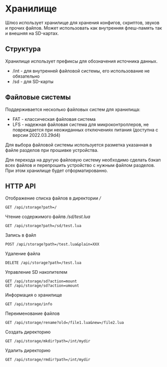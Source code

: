 # Хранилище
Шлюз использует хранилище для хранения конфигов, скриптов, звуков и прочих файлов. Может использовать как внутренняя флеш-память так и внешняя на SD-картах.

## Структура
Хранилище использует префиксы для обозначения источника данных.
* /int - для внутренней файловой системы, его использование не обязательно
* /sd  - для SD-карты

## Файловые системы
Поддерживается несколько файловых систем для хранилища:
* FAT - классическая файловая система
* LFS - надежная файловая система для микроконтроллеров, не повреждается при неожиданных отключениях питания (доступна с версии 2022.03.29d4)

Для выбора файловой системы используется разметка указанная в файле разделов при прошивке устройства.

Для перехода на другую файловую систему необходимо сделать бэкап всех файлов и перепрошить устройство с нужным файлом разделов. При этом хранилище будет отформатированно.

## HTTP API
Отображение списка файлов в директории */*
```http
GET /api/storage?path=/
```

Чтение содержимого файлв */sd/test.lua*
```http
GET /api/storage?path=/sd/test.lua
```

Запись в файл
```http
POST /api/storage?path=/test.lua&plain=XXX
```

Удаление файла
```http
DELETE /api/storage?path=/test.lua
```

Управление SD накопителем
```http
GET /api/storage/sd?action=mount 
GET /api/storage/sd?action=umount 
```

Информация о хранилище
```http
GET /api/storage/info
```

Переименование файлов
```http
GET /api/storage/rename?old=/file1.lua&new=/file2.lua
```

Создать директорию
```http
GET /api/storage/mkdir?path=/int/mydir
```

Удалить директорию
```http
GET /api/storage/rmdir?path=/int/mydir
```
